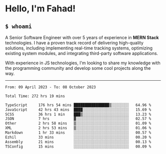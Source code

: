 <h1>Hello, I'm Fahad!</h1>

<h2><code>$ whoami</code></h2>

A Senior Software Engineer with over 5 years of experience in **MERN Stack** technologies. I have a proven track record of delivering high-quality solutions, including implementing real-time tracking systems, optimizing existing system modules, and integrating third-party software applications.

With experience in JS technologies, I'm looking to share my knowledge with the programming community and develop some cool projects along the way.

---

<!--START_SECTION:waka-->

```txt
From: 09 April 2023 - To: 08 October 2023

Total Time: 272 hrs 19 mins

TypeScript     176 hrs 54 mins ████████████████▒░░░░░░░░   64.96 %
JavaScript     42 hrs 43 mins  ████░░░░░░░░░░░░░░░░░░░░░   15.69 %
SCSS           36 hrs 1 min    ███▒░░░░░░░░░░░░░░░░░░░░░   13.23 %
JSON           7 hrs           ▓░░░░░░░░░░░░░░░░░░░░░░░░   02.57 %
Other          2 hrs 58 mins   ▒░░░░░░░░░░░░░░░░░░░░░░░░   01.09 %
XML            2 hrs 53 mins   ▒░░░░░░░░░░░░░░░░░░░░░░░░   01.06 %
Markdown       1 hr 33 mins    ░░░░░░░░░░░░░░░░░░░░░░░░░   00.57 %
Ezhil          33 mins         ░░░░░░░░░░░░░░░░░░░░░░░░░   00.20 %
Assembly       21 mins         ░░░░░░░░░░░░░░░░░░░░░░░░░   00.13 %
TSConfig       15 mins         ░░░░░░░░░░░░░░░░░░░░░░░░░   00.09 %
```

<!--END_SECTION:waka-->

<!--
**heyFahad/heyFahad** is a ✨ _special_ ✨ repository because its `README.md` (this file) appears on your GitHub profile.

Here are some ideas to get you started:

- 🔭 I’m currently working on ...
- 🌱 I’m currently learning ...
- 👯 I’m looking to collaborate on ...
- 🤔 I’m looking for help with ...
- 💬 Ask me about ...
- 📫 How to reach me: ...
- 😄 Pronouns: ...
- ⚡ Fun fact: ...
-->
